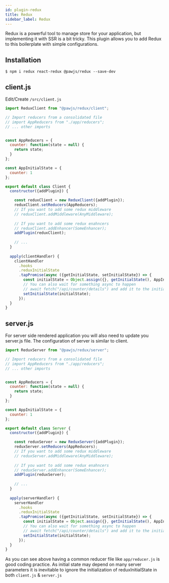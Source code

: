```yaml
---
id: plugin-redux
title: Redux
sidebar_label: Redux
---
```


Redux is a powerful tool to manage store for your application, but implementing it with SSR is a bit tricky. 
This plugin allows you to add Redux to this boilerplate with simple configurations.


## Installation

```
$ npm i redux react-redux @pawjs/redux --save-dev
```

## client.js

Edit/Create `/src/client.js`

```javascript
import ReduxClient from "@pawjs/redux/client";

// Import reducers from a consolidated file
// import AppReducers from "./app/reducers";
// ... other imports


const AppReducers = {
  counter: function(state = null) {
    return state;
  }
};

const AppInitialState = {
  counter: 1
};

export default class Client {
  constructor({addPlugin}) {

    const reduxClient = new ReduxClient({addPlugin});
    reduxClient.setReducers(AppReducers);
    // If you want to add some redux middleware
    // reduxClient.addMiddleware(AnyMiddleware);
    
    // If you want to add some redux enahncers
    // reduxClient.addEnhancer(SomeEnhancer);
    addPlugin(reduxClient);
    
    // ...
  }
  
  apply(clientHandler) {
    clientHandler
      .hooks
      .reduxInitialState
      .tapPromise(async ({getInitialState, setInitialState}) => {
        const initialState = Object.assign({}, getInitialState(), AppInitialState);
        // You can also wait for something async to happen
        // await fetch("/api/counter/details") and add it to the initial state if needed
        setInitialState(initialState);
      });
  }
}
```

## server.js

For server side rendered application you will also need to update you server.js file. 
The configuration of server is similar to client.

```javascript
import ReduxServer from "@pawjs/redux/server";

// Import reducers from a consolidated file
// import AppReducers from "./app/reducers";
// ... other imports


const AppReducers = {
  counter: function(state = null) {
    return state;
  }
};

const AppInitialState = {
  counter: 1
};

export default class Server {
  constructor({addPlugin}) {

    const reduxServer = new ReduxServer({addPlugin});
    reduxServer.setReducers(AppReducers);
    // If you want to add some redux middleware
    // reduxServer.addMiddleware(AnyMiddleware);
    
    // If you want to add some redux enahncers
    // reduxServer.addEnhancer(SomeEnhancer);
    addPlugin(reduxServer);
    
    // ...
  }
  
  apply(serverHandler) {
    serverHandler
      .hooks
      .reduxInitialState
      .tapPromise(async ({getInitialState, setInitialState}) => {
        const initialState = Object.assign({}, getInitialState(), AppInitialState);
        // You can also wait for something async to happen
        // await fetch("/api/counter/details") and add it to the initial state if needed
        setInitialState(initialState);
      });
  }
}
```


As you can see above having a common reducer file like `app/reducer.js` is good coding practice.
As initial state may depend on many server parameters it is inevitable to ignore the initialization of 
reduxInitialState in both `client.js` & `server.js`

<script async src="//pagead2.googlesyndication.com/pagead/js/adsbygoogle.js"></script>
<ins class="adsbygoogle"
     style="display:block"
     data-ad-client="ca-pub-7586505628408924"
     data-ad-slot="5652642939"
     data-ad-format="auto"></ins>
<script>
(adsbygoogle = window.adsbygoogle || []).push({});
</script>